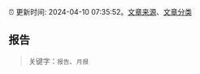 :alarm_clock: 更新时间: 2024-04-10 07:35:52。[文章来源](/README.md)、[文章分类](/TAGS.md)

## 报告


> 关键字：`报告`、`月报`



